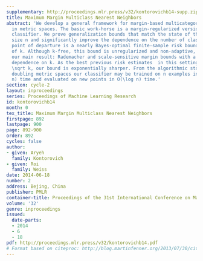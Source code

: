 ```yaml
---
supplementary: http://proceedings.mlr.press/v32/kontorovichb14-supp.zip
title: Maximum Margin Multiclass Nearest Neighbors
abstract: 'We develop a general framework for margin-based multicategory classification
  in metric spaces. The basic work-horse is a margin-regularized version of the nearest-neighbor
  classifier. We prove generalization bounds that match the state of the art in sample
  size n and significantly improve the dependence on the number of classes k. Our
  point of departure is a nearly Bayes-optimal finite-sample risk bound independent
  of k. Although k-free, this bound is unregularized and non-adaptive, which motivates
  our main result: Rademacher and scale-sensitive margin bounds with a logarithmic
  dependence on k. As the best previous risk estimates  in this setting were of order
  \sqrt k, our bound is exponentially sharper. From the algorithmic standpoint, in
  doubling metric spaces our classifier may be trained on n examples in  O(n^2\log
  n) time and evaluated on new points in O(\log n) time.'
section: cycle-2
layout: inproceedings
series: Proceedings of Machine Learning Research
id: kontorovichb14
month: 0
tex_title: Maximum Margin Multiclass Nearest Neighbors
firstpage: 892
lastpage: 900
page: 892-900
order: 892
cycles: false
author:
- given: Aryeh
  family: Kontorovich
- given: Roi
  family: Weiss
date: 2014-06-18
number: 2
address: Bejing, China
publisher: PMLR
container-title: Proceedings of the 31st International Conference on Machine Learning
volume: '32'
genre: inproceedings
issued:
  date-parts:
  - 2014
  - 6
  - 18
pdf: http://proceedings.mlr.press/v32/kontorovichb14.pdf
# Format based on citeproc: http://blog.martinfenner.org/2013/07/30/citeproc-yaml-for-bibliographies/
---
```

